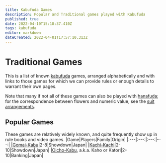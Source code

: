 ```yaml
---
title: Kabufuda Games
description: Popular and Traditional games played with Kabufuda
published: true
date: 2022-04-10T15:18:37.410Z
tags: kabufuda
editor: markdown
dateCreated: 2022-04-01T17:57:10.313Z
---
```


# Traditional Games
This is a list of known [kabufuda](/en/kabufuda) games, arranged alphabetically and with links to those games for which we can provide rules or enough details to warrant their own pages.

Note that many if not all of these games can also be played with [hanafuda](/en/hanafuda); for the correspondence between flowers and numeric value, see the [suit arrangements](/en/hanafuda/suits#arrangement-of-suits).

## Popular Games
These games are relatively widely known, and quite frequently show up in rule books and video games.
|Game|Players|Family|Origin|
|:---|:---:|:---:|---:|
|[Gomai-Kabu](/en/kabufuda/games/gomai-kabu)|2-8|Showdown|Japan|
|[Kachi-Kachi](/en/kabufuda/games/kachi-kachi)|2-10|Showdown|Japan|
|[Oicho-Kabu](/en/hanafuda/games/oicho-kabu), a.k.a. Kaho or Katori|2-10|Banking|Japan|

